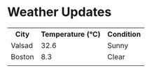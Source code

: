 # Weather Updates

<!-- WEATHER-UPDATE-START -->
<table><tr><th>City</th><th>Temperature (°C)</th><th>Condition</th></tr><tr><td>Valsad</td><td>32.6</td><td>Sunny</td></tr><tr><td>Boston</td><td>8.3</td><td>Clear</td></tr><tr><td></td><td></td><td></td></tr></table>
<!-- WEATHER-UPDATE-END -->
